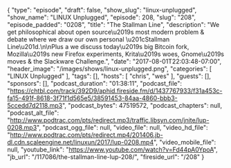 {
  "type": "episode",
  "draft": false,
  "show_slug": "linux-unplugged",
  "show_name": "LINUX Unplugged",
  "episode": 208,
  "slug": "208",
  "episode_padded": "0208",
  "title": "The Stallman Line",
  "description": "We get philosophical about open source\u2019s most modern problem & debate where we draw our own personal \u201cStallman Line\u201d.\n\nPlus a we discuss today\u2019s big Bitcoin fork, Mozilla\u2019s new Firefox experiments, Krita\u2019s woes, Gnome\u2019s moves & the Slackware Challenge.",
  "date": "2017-08-01T22:03:48-07:00",
  "header_image": "/images/shows/linux-unplugged.png",
  "categories": [
    "LINUX Unplugged"
  ],
  "tags": [],
  "hosts": [
    "chris",
    "wes"
  ],
  "guests": [],
  "sponsors": [],
  "podcast_duration": "01:38:11",
  "podcast_file": "https://chtbl.com/track/392D9/aphid.fireside.fm/d/1437767933/f31a453c-fa15-491f-8618-3f71f1d565e5/38591453-84aa-4860-bbb3-5ccedd7d2118.mp3",
  "podcast_bytes": 47519572,
  "podcast_chapters": null,
  "podcast_alt_file": "http://www.podtrac.com/pts/redirect.mp3/traffic.libsyn.com/jnite/lup-0208.mp3",
  "podcast_ogg_file": null,
  "video_file": null,
  "video_hd_file": "http://www.podtrac.com/pts/redirect.mp4/201406.jb-dl.cdn.scaleengine.net/linuxun/2017/lup-0208.mp4",
  "video_mobile_file": null,
  "youtube_link": "https://www.youtube.com/watch?v=Fd44pA0YpoA",
  "jb_url": "/117086/the-stallman-line-lup-208/",
  "fireside_url": "/208"
}

